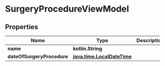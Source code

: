 
# SurgeryProcedureViewModel

## Properties
Name | Type | Description | Notes
------------ | ------------- | ------------- | -------------
**name** | **kotlin.String** |  |  [optional]
**dateOfSurgeryProcedure** | [**java.time.LocalDateTime**](java.time.OffsetDateTime.md) |  |  [optional]



